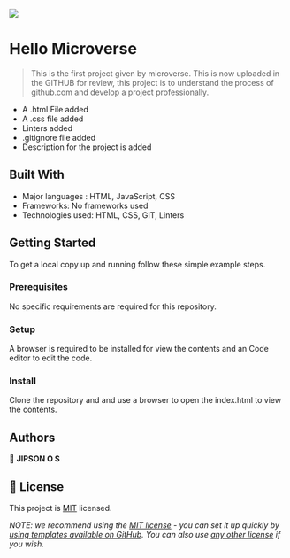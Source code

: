 ![](https://img.shields.io/badge/Microverse-blueviolet)

# Hello Microverse

> This is the first project given by microverse. This is now uploaded in the GITHUB for review, this project is to understand the process of github.com and develop a project professionally.
- A .html File added
- A .css file added
- Linters added
- .gitignore file added
- Description for the project is added

## Built With

- Major languages : HTML, JavaScript, CSS
- Frameworks: No frameworks used
- Technologies used: HTML, CSS, GIT, Linters

## Getting Started

To get a local copy up and running follow these simple example steps.

### Prerequisites

No specific requirements are required for this repository.

### Setup

A browser is required to be installed for view the contents and an Code editor to edit the code.

### Install

Clone the repository and and use a browser to open the index.html to view the contents.


## Authors

👤 **JIPSON O S**



## 📝 License

This project is [MIT](./LICENSE) licensed.

_NOTE: we recommend using the [MIT license](https://choosealicense.com/licenses/mit/) - you can set it up quickly by [using templates available on GitHub](https://docs.github.com/en/communities/setting-up-your-project-for-healthy-contributions/adding-a-license-to-a-repository). You can also use [any other license](https://choosealicense.com/licenses/) if you wish._